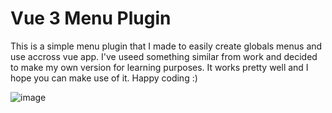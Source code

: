 # Vue 3 Menu Plugin
This is a simple menu plugin that I made to easily create globals menus and use accross vue app. I've useed something similar from work and decided to make my own version for learning purposes. It works pretty well and I hope you can make use of it. Happy coding :)

![image](https://user-images.githubusercontent.com/37227196/173210406-6441e940-59da-4c59-81e4-4705c2eb1ffc.png)
